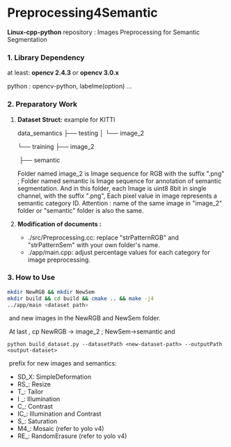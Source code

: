 # Preprocessing4Semantic
**Linux-cpp-python** repository : Images Preprocessing for Semantic Segmentation

### 1. Library Dependency

at least: **opencv 2.4.3**  or **opencv 3.0.x**

python : opencv-python, labelme(option) ...

### 2. Preparatory Work

1. **Dataset Struct:** example for KITTI

    data_semantics
    ├── testing
    │   └── image_2

    └── training
        ├── image_2

    ​	├── semantic

    Folder named image_2 is Image sequence for RGB with the suffix ".png" ;  Folder named semantic is  Image sequence for annotation of semantic segmentation. And in this folder, each Image is uint8 8bit in single channel,  with the suffix ".png", Each pixel value in image represents a semantic category ID. Attention : name of the same image in "image_2" folder or "semantic" folder is also the same.

2. **Modification of documents :**

    + ./src/Preprocessing.cc: replace "strPatternRGB" and "strPatternSem" with your own folder's name.
    + ./app/main.cpp: adjust percentage values for each category for image preprocessing.

### 3. How to Use

```bash
mkdir NewRGB && mkdir NewSem
mkdir build && cd build && cmake .. && make -j4
../app/main <dataset path>
```

​	and new images in the NewRGB and NewSem folder.

​	At last , cp NewRGB -> image_2 ; NewSem->semantic and

```
python build_dataset.py --datasetPath <new-dataset-path> --outputPath <output-dataset> 
```

​	prefix for new images and semantics:

+ SD_X: SimpleDeformation
+ RS_: Resize
+ T_: Tailor
+ I _: Illumination
+ C_: Contrast
+ IC_:  Illumination and Contrast
+ S_: Saturation
+ M4_: Mosaic (refer to yolo v4)
+ RE_: RandomErasure (refer to yolo v4)

